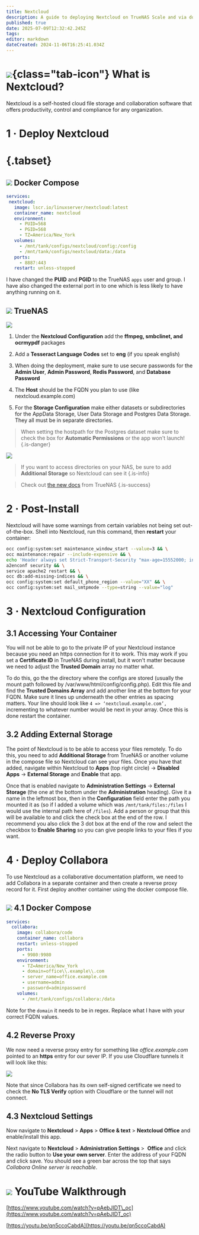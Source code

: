 ```yaml
---
title: Nextcloud
description: A guide to deploying Nextcloud on TrueNAS Scale and via docker compose
published: true
date: 2025-07-09T12:32:42.245Z
tags: 
editor: markdown
dateCreated: 2024-11-06T16:25:41.034Z
---
```


# ![](/nextcloud.png){class="tab-icon"} What is Nextcloud?

Nextcloud is a self-hosted cloud file storage and collaboration software that offers productivity, control and compliance for any organization.

# 1 · Deploy Nextcloud
# {.tabset}
## <img src="/docker.png" class="tab-icon"> Docker Compose

```yaml
services:
 nextcloud:
   image: lscr.io/linuxserver/nextcloud:latest
   container_name: nextcloud
   environment:
     - PUID=568
     - PGID=568
     - TZ=America/New_York
   volumes:
     - /mnt/tank/configs/nextcloud/config:/config
     - /mnt/tank/configs/nextcloud/data:/data
   ports:
     - 8887:443
   restart: unless-stopped
```

I have changed the **PUID** and **PGID** to the TrueNAS `apps` user and group. I have also changed the external port in to one which is less likely to have anything running on it. 

## <img src="/truenas.png" class="tab-icon"> TrueNAS

![](/screenshot_from_2024-11-06_11-06-46.png)

1. Under the **Nextcloud Configuration** add the **ffmpeg, smbclinet, and ocrmypdf** packages
1. Add a **Tesseract Language Codes** set to **eng** (if you speak english)
1. When doing the deployment, make sure to use secure passwords for the **Admin User**, **Admin Password**, **Redis Password**, and **Database Password**

1. The **Host** should be the FQDN you plan to use (like nextcloud.example.com)

1. For the **Storage Configuration** make either datasets or subdirectories for the AppData Storage, User Data Storage and Postgres Data Storage. They all must be in separate directories. 

> When setting the hostpath for the Postgres dataset make sure to check the box for **Automatic Permissions** or the app won't launch!
{.is-danger}


![](/screenshot_from_2024-11-28_21-24-00.png)

> If you want to access directories on your NAS, be sure to add **Additional Storage** so Nextcloud can see it
{.is-info}

> Check out [the new docs](https://apps.truenas.com/resources/deploy-nextcloud) from TrueNAS
{.is-success}

# 2 · Post-Install

Nextcloud will have some warnings from certain variables not being set out-of-the-box. Shell into Nextcloud, run this command, then **restart** your container:

```bash
occ config:system:set maintenance_window_start --value=3 && \
occ maintenance:repair --include-expensive && \
echo 'Header always set Strict-Transport-Security "max-age=15552000; includeSubDomains; preload"' >> /etc/apache2/conf-available/security.conf && \
a2enconf security && \
service apache2 restart && \
occ db:add-missing-indices && \
occ config:system:set default_phone_region --value="XX" && \
occ config:system:set mail_smtpmode --type=string --value="log"
```


# 3 · Nextcloud Configuration

## 3.1 Accessing Your Container

You will not be able to go to the private IP of your Nextcloud instance because you need an https connection for it to work. This may work if you set a **Certificate ID** in TrueNAS during install, but it won't matter because we need to adjust the **Trusted Domain** array no matter what. 

To do this, go the the directory where the configs are stored (usually the mount path followed by /var/www/html/config/config.php). Edit this file and find the **Trusted Domains Array** and add another line at the bottom for your FQDN. Make sure it lines up underneath the other entries as spacing matters. Your line should look like `4 => ‘nextcloud.example.com’,` incrementing to whatever number would be next in your array. Once this is done restart the container.

## 3.2 Adding External Storage

The point of Nextcloud is to be able to access your files remotely. To do this, you need to add **Additional Storage** from TrueNAS or another volume in the compose file so Nextcloud can see your files. Once you have that added, navigate within Nextcloud to **Apps** (top right circle) → **Disabled Apps** → **External Storage** and **Enable** that app.

Once that is enabled navigate to **Administration Settings** → **External Storage** (the one at the bottom under the **Administration** heading). Give it a name in the leftmost box, then in the **Configuration** field enter the path you mounted it as (so if I added a volume which was `/mnt/tank/files:/files` I would use the internal path here of `/files`). Add a person or group that this will be available to and click the check box at the end of the row. I recommend you also click the 3 dot box at the end of the row and select the checkbox to **Enable Sharing** so you can give people links to your files if you want.

# 4 · Deploy Collabora

To use Nextcloud as a collaborative documentation platform, we need to add Collabora in a separate container and then create a reverse proxy record for it. First deploy another container using the docker compose file.

## <img src="/docker.png" class="tab-icon"> 4.1 Docker Compose

```yaml
services:
  collabora:
    image: collabora/code
    container_name: collabora
    restart: unless-stopped
    ports:
      - 9980:9980
    environment:
      - TZ=America/New_York
      - domain=office\\.example\\.com
      - server_name=office.example.com
      - username=admin
      - password=adminpassword
    volumes:
      - /mnt/tank/configs/collabora:/data
```


Note for the `domain` it needs to be in regex. Replace what I have with your correct FQDN values.

## 4.2 Reverse Proxy

We now need a reverse proxy entry for something like *office.example.com* pointed to an **https** entry for our sever IP. If you use Cloudflare tunnels it will look like this:

![](/screenshot_from_2025-01-17_10-42-55.png)

Note that since Collabora has its own self-signed certificate we need to check the **No TLS Verify** option with Cloudflare or the tunnel will not connect. 

## 4.3 Nextcloud Settings

Now navigate to **Nextcloud** > **Apps** > **Office & text** \> **Nextcloud Office** and enable/install this app. 

Next navigate to **Nextcloud** > **Administration Settings** >  **Office** and click the radio button to **Use your own server**. Enter the address of your FQDN and click save. You should see a green bar across the top that says *Collabora Online server is reachable*. 

# <img src="/youtube.png" class="tab-icon"> YouTube Walkthrough

[https://www.youtube.com/watch?v=pAebJIDT\_oc](https://www.youtube.com/watch?v=pAebJIDT_oc)

[https://youtu.be/qn5ccoCabdA](https://youtu.be/qn5ccoCabdA)